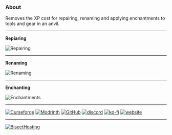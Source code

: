 ### About
Removes the XP cost for repairing, renaming and applying enchantments to tools and gear in an anvil.

***

**Repiaring**

![Repairing](https://cdn.modrinth.com/data/8Sy2SQOg/images/9b44b3809875896a67f2e51487b4d480b5a0830f.png)

***

**Renaming**

![Renaming](https://cdn.modrinth.com/data/8Sy2SQOg/images/6482f9fba2168aaa7927bf86c7b383fc8c030bc2.png)

***

**Enchanting**

![Enchantments](https://cdn.modrinth.com/data/8Sy2SQOg/images/c6c3449cd70c9da649c93d4a9984c07f5095af2f.png)

***

[![Curseforge](https://badges.penpow.dev/badges/available/curseforge/cozy-minimal.svg)](https://www.curseforge.com/minecraft/mc-mods/no-xp-anvils)
[![Modrinth](https://badges.penpow.dev/badges/available/modrinth/cozy-minimal.svg)](https://modrinth.com/mod/no-xp-anvils)
[![GitHub](https://badges.penpow.dev/badges/available/github/cozy-minimal.svg)](https://github.com/Identity-Theft/no-xp-anvils)
[![discord](https://badges.penpow.dev/badges/social/discord-singular/cozy-minimal.svg)](https://discord.gg/TyfPRCrJ9E)
[![ko-fi](https://badges.penpow.dev/badges/donate/kofi-singular/cozy-minimal.svg)](https://ko-fi.com/identitytheft)
[![website](https://badges.penpow.dev/badges/documentation/website/cozy-minimal.svg)](https://identity-theft.github.io/)   

***

[![BisectHosting](https://www.bisecthosting.com/partners/custom-banners/06da615c-314d-40b5-8cca-00204bd8d9b4.webp "BisectHosting")](https://bisecthosting.com/identity "BisectHosting")

